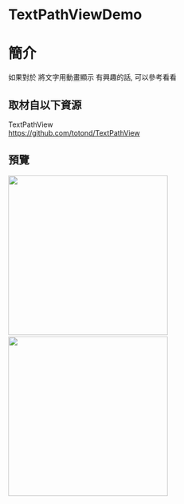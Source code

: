 # TextPathViewDemo

簡介
==================================
如果對於 將文字用動畫顯示 有興趣的話, 可以參考看看                                   

取材自以下資源
--------
TextPathView                                   
https://github.com/totond/TextPathView
                              
預覽
--------
<p align="left">
  <img src="https://i.imgur.com/m7eOvUE.png" width="320"/>
    
  <img src="https://i.imgur.com/cyr37iw.png" width="320"/>
</p>                  
